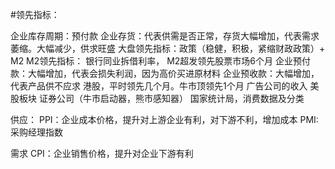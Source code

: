 #领先指标：

企业库存周期：预付款
企业存货：代表供需是否正常，存货大幅增加，代表需求萎缩。大幅减少，供求旺盛
大盘领先指标：政策（稳健，积极，紧缩财政政策）+ M2
M2领先指标： 银行同业拆借利率， M2超发领先股票市场6个月
企业预付款：大幅增加，代表会损失利润，因为高价买进原材料
企业预收款：大幅增加，代表产品供不应求
港股，平时领先几个月。牛市顶领先1个月
广告公司的收入
美股板块
证券公司（牛市启动器，熊市感知器）
国家统计局，消费数据及分类

供应：
PPI：企业成本价格，提升对上游企业有利，对下游不利，增加成本
PMI:采购经理指数

需求
CPI：企业销售价格，提升对企业下游有利

